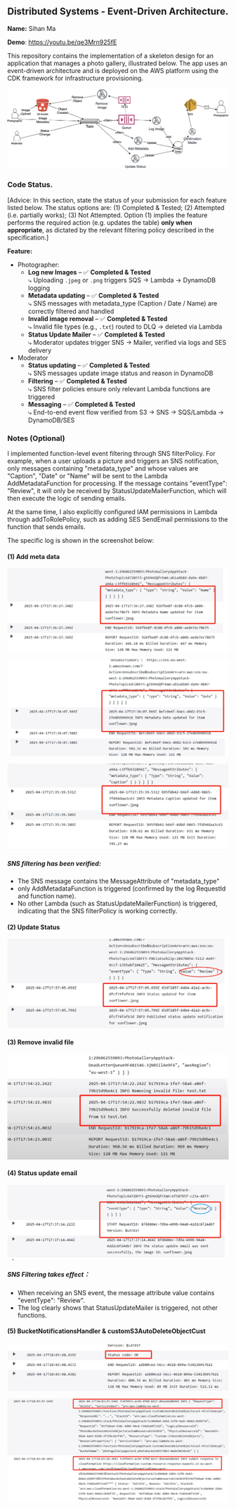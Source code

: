 ## Distributed Systems - Event-Driven Architecture.

__Name:__ Sihan Ma

__Demo__: https://youtu.be/qe3Mrn925fE 

This repository contains the implementation of a skeleton design for an application that manages a photo gallery, illustrated below. The app uses an event-driven architecture and is deployed on the AWS platform using the CDK framework for infrastructure provisioning.

![](./images/arch.jpg)

### Code Status.

[Advice: In this section, state the status of your submission for each feature listed below. The status options are: (1) Completed & Tested; (2) Attempted (i.e. partially works); (3) Not Attempted. Option (1) implies the feature performs the required action (e.g. updates the table) __only when appropriate__, as dictated by the relevant filtering policy described in the specification.]

__Feature:__
+ Photographer:
  + **Log new Images** – ✅ **Completed & Tested**<br>
     ⤷ Uploading `.jpeg` or `.png` triggers SQS → Lambda → DynamoDB logging
  + **Metadata updating** – ✅ **Completed & Tested**<br>
     ⤷ SNS messages with metadata_type (Caption / Date / Name) are correctly filtered and handled
  + **Invalid image removal** – ✅ **Completed & Tested**<br>
     ⤷ Invalid file types (e.g., `.txt`) routed to DLQ → deleted via Lambda
  + **Status Update Mailer** – ✅ **Completed & Tested**<br>
     ⤷ Moderator updates trigger SNS → Mailer, verified via logs and SES delivery
+ Moderator
  + **Status updating** – ✅ **Completed & Tested**<br>
     ⤷ SNS messages update image status and reason in DynamoDB
  + **Filtering** – ✅ **Completed & Tested**<br>
     ⤷ SNS filter policies ensure only relevant Lambda functions are triggered
  + **Messaging** – ✅ **Completed & Tested**<br>
     ⤷ End-to-end event flow verified from S3 → SNS → SQS/Lambda → DynamoDB/SES

### Notes (Optional)

I implemented function-level event filtering through SNS filterPolicy. For example, when a user uploads a picture and triggers an SNS notification, only messages containing "metadata_type" and whose values are "Caption", "Date" or "Name" will be sent to the Lambda AddMetadataFunction for processing. If the message contains "eventType": "Review", it will only be received by StatusUpdateMailerFunction, which will then execute the logic of sending emails.

At the same time, I also explicitly configured IAM permissions in Lambda through addToRolePolicy, such as adding SES SendEmail permissions to the function that sends emails.

The specific log is shown in the screenshot below:

#### (1) Add meta data

![](./images/1.png)

![](./images/2.png)

![](./images/3.png)

##### SNS filtering has been verified:

- The SNS message contains the MessageAttribute of "metadata_type"
- only AddMetadataFunction is triggered (confirmed by the log RequestId and function name).
- No other Lambda (such as StatusUpdateMailerFunction) is triggered, indicating that the SNS filterPolicy is working correctly.

#### (2) Update Status

![](./images/7.png)

#### (3) Remove invalid file

![](./images/8.png)

#### (4) Status update email

![](./images/4.png)

##### SNS Filtering takes effect：

- When receiving an SNS event, the message attribute value contains "eventType": "Review".
- The log clearly shows that StatusUpdateMailer is triggered, not other functions.

#### (5) BucketNotificationsHandler & customS3AutoDeleteObjectCust

![](./images/5.png)

![](./images/6.png)
